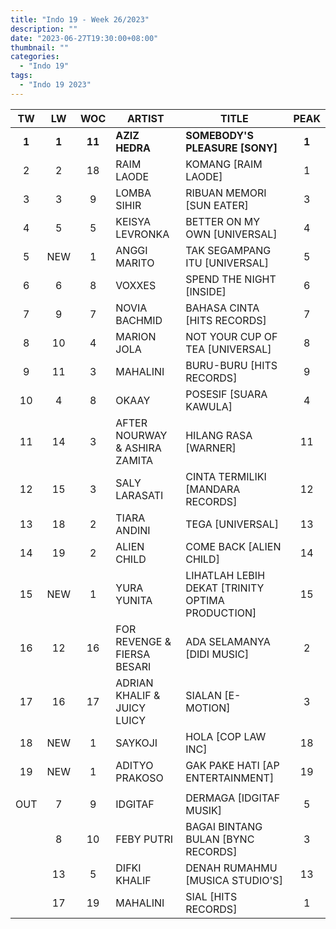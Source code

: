 ```yaml
---
title: "Indo 19 - Week 26/2023"
description: ""
date: "2023-06-27T19:30:00+08:00"
thumbnail: ""
categories:
  - "Indo 19"
tags:
  - "Indo 19 2023"
---
```

<!--more-->
|TW|LW|WOC|ARTIST|TITLE|PEAK|
|:----:|:----:|:----:|----|----|:----:|
|**1**|**1**|**11**|**AZIZ HEDRA**|**SOMEBODY'S PLEASURE [SONY]**|**1**|
|2|2|18|RAIM LAODE|KOMANG [RAIM LAODE]|1|
|3|3|9|LOMBA SIHIR|RIBUAN MEMORI [SUN EATER]|3|
|4|5|5|KEISYA LEVRONKA|BETTER ON MY OWN [UNIVERSAL]|4|
|5|NEW|1|ANGGI MARITO|TAK SEGAMPANG ITU [UNIVERSAL]|5|
|6|6|8|VOXXES|SPEND THE NIGHT [INSIDE]|6|
|7|9|7|NOVIA BACHMID|BAHASA CINTA [HITS RECORDS]|7|
|8|10|4|MARION JOLA|NOT YOUR CUP OF TEA [UNIVERSAL]|8|
|9|11|3|MAHALINI|BURU-BURU [HITS RECORDS]|9|
|10|4|8|OKAAY|POSESIF [SUARA KAWULA]|4|
|11|14|3|AFTER NOURWAY & ASHIRA ZAMITA|HILANG RASA [WARNER]|11|
|12|15|3|SALY LARASATI|CINTA TERMILIKI [MANDARA RECORDS]|12|
|13|18|2|TIARA ANDINI|TEGA [UNIVERSAL]|13|
|14|19|2|ALIEN CHILD|COME BACK [ALIEN CHILD]|14|
|15|NEW|1|YURA YUNITA|LIHATLAH LEBIH DEKAT [TRINITY OPTIMA PRODUCTION]|15|
|16|12|16|FOR REVENGE & FIERSA BESARI|ADA SELAMANYA [DIDI MUSIC]|2|
|17|16|17|ADRIAN KHALIF & JUICY LUICY|SIALAN [E-MOTION]|3|
|18|NEW|1|SAYKOJI|HOLA [COP LAW INC]|18|
|19|NEW|1|ADITYO PRAKOSO|GAK PAKE HATI [AP ENTERTAINMENT]|19|
| | | | | | |
|OUT|7|9|IDGITAF|DERMAGA [IDGITAF MUSIK]|5|
| |8|10|FEBY PUTRI|BAGAI BINTANG BULAN [BYNC RECORDS]|3|
| |13|5|DIFKI KHALIF|DENAH RUMAHMU [MUSICA STUDIO'S]|13|
| |17|19|MAHALINI|SIAL [HITS RECORDS]|1|